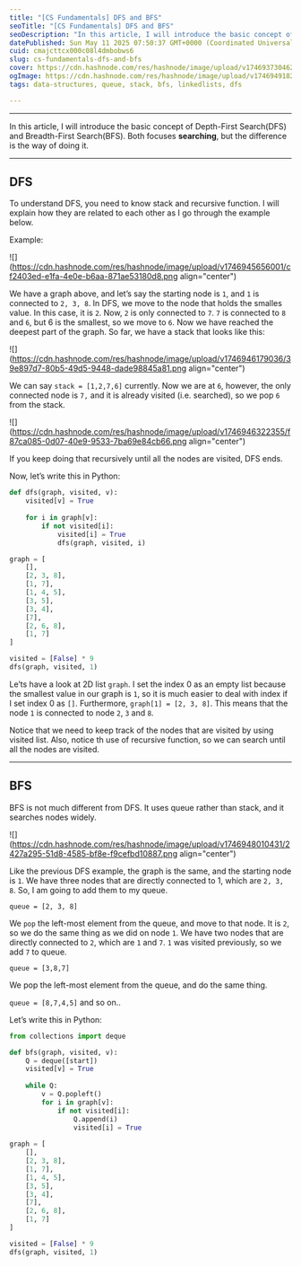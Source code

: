```yaml
---
title: "[CS Fundamentals] DFS and BFS"
seoTitle: "[CS Fundamentals] DFS and BFS"
seoDescription: "In this article, I will introduce the basic concept of Depth-First Search(DFS) and Breadth-First Search(BFS). Both focuses searching, but the difference is "
datePublished: Sun May 11 2025 07:50:37 GMT+0000 (Coordinated Universal Time)
cuid: cmajcttcx000c08l4dmbobws6
slug: cs-fundamentals-dfs-and-bfs
cover: https://cdn.hashnode.com/res/hashnode/image/upload/v1746937304620/0bfc6fdc-4edc-4475-b491-3405e5c30211.png
ogImage: https://cdn.hashnode.com/res/hashnode/image/upload/v1746949182143/1dee34eb-deea-4544-bc4c-f919be420b36.png
tags: data-structures, queue, stack, bfs, linkedlists, dfs

---
```


---

In this article, I will introduce the basic concept of Depth-First Search(DFS) and Breadth-First Search(BFS). Both focuses **searching**, but the difference is the way of doing it.

---

## DFS

To understand DFS, you need to know stack and recursive function. I will explain how they are related to each other as I go through the example below.

Example:

![](https://cdn.hashnode.com/res/hashnode/image/upload/v1746945656001/cf2403ed-e1fa-4e0e-b6aa-871ae53180d8.png align="center")

We have a graph above, and let’s say the starting node is `1`, and `1` is connected to `2, 3, 8`. In DFS, we move to the node that holds the smalles value. In this case, it is `2`. Now, `2` is only connected to `7`. `7` is connected to `8` and `6`, but 6 is the smallest, so we move to `6`. Now we have reached the deepest part of the graph. So far, we have a stack that looks like this:

![](https://cdn.hashnode.com/res/hashnode/image/upload/v1746946179036/39e897d7-80b5-49d5-9448-dade98845a81.png align="center")

We can say `stack = [1,2,7,6]` currently. Now we are at `6`, however, the only connected node is `7,` and it is already visited (i.e. searched), so we pop `6` from the stack.

![](https://cdn.hashnode.com/res/hashnode/image/upload/v1746946322355/f87ca085-0d07-40e9-9533-7ba69e84cb66.png align="center")

If you keep doing that recursively until all the nodes are visited, DFS ends.

Now, let’s write this in Python:

```python
def dfs(graph, visited, v):
    visited[v] = True
    
    for i in graph[v]:
        if not visited[i]:
            visited[i] = True
            dfs(graph, visited, i)

graph = [
    [],
    [2, 3, 8],
    [1, 7],
    [1, 4, 5],
    [3, 5],
    [3, 4],
    [7],
    [2, 6, 8],
    [1, 7]
]

visited = [False] * 9
dfs(graph, visited, 1)
```

Le’ts have a look at 2D list `graph`. I set the index 0 as an empty list because the smallest value in our graph is `1`, so it is much easier to deal with index if I set index 0 as `[]`. Furthermore, `graph[1] = [2, 3, 8]`. This means that the node `1` is connected to node `2`, `3` and `8`.

Notice that we need to keep track of the nodes that are visited by using visited list. Also, notice th use of recursive function, so we can search until all the nodes are visited.

---

## BFS

BFS is not much different from DFS. It uses queue rather than stack, and it searches nodes widely.

![](https://cdn.hashnode.com/res/hashnode/image/upload/v1746948010431/2427a295-51d8-4585-bf8e-f9cefbd10887.png align="center")

Like the previous DFS example, the graph is the same, and the starting node is `1`. We have three nodes that are directly connected to 1, which are `2, 3, 8`. So, I am going to add them to my queue.

`queue = [2, 3, 8]`

We `pop` the left-most element from the queue, and move to that node. It is `2`, so we do the same thing as we did on node `1`. We have two nodes that are directly connected to `2`, which are `1` and `7`. `1` was visited previously, so we add `7` to queue.

`queue = [3,8,7]`

We pop the left-most element from the queue, and do the same thing.

`queue = [8,7,4,5]` and so on..

Let’s write this in Python:

```python
from collections import deque

def bfs(graph, visited, v):
    Q = deque([start])
    visited[v] = True
    
    while Q:
        v = Q.popleft()
        for i in graph[v]:
            if not visited[i]:
                Q.append(i)
                visited[i] = True
                
graph = [
    [],
    [2, 3, 8],
    [1, 7],
    [1, 4, 5],
    [3, 5],
    [3, 4],
    [7],
    [2, 6, 8],
    [1, 7]
]

visited = [False] * 9
dfs(graph, visited, 1)
```